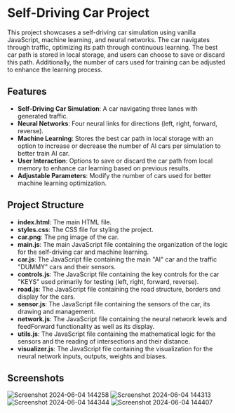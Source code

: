 # Self-Driving Car Project

This project showcases a self-driving car simulation using vanilla JavaScript, machine learning, and neural networks. The car navigates through traffic, optimizing its path through continuous learning. 
The best car path is stored in local storage, and users can choose to save or discard this path. Additionally, the number of cars used for training can be adjusted to enhance the learning process.

## Features

- **Self-Driving Car Simulation**: A car navigating three lanes with generated traffic.
- **Neural Networks**: Four neural links for directions (left, right, forward, reverse).
- **Machine Learning**: Stores the best car path in local storage with an option to increase or decrease the number of AI cars per simulation to better train AI car.
- **User Interaction**: Options to save or discard the car path from local memory to enhance car learning based on previous results.
- **Adjustable Parameters**: Modify the number of cars used for better machine learning optimization.

## Project Structure

- **index.html**: The main HTML file.
- **styles.css**: The CSS file for styling the project.
- **car.png**: The png image of the car.
- **main.js**: The main JavaScript file containing the organization of the logic for the self-driving car and machine learning.
- **car.js**: The JavaScript file containing the main "AI" car and the traffic "DUMMY" cars and their sensors.
- **controls.js**: The JavaScript file containing the key controls for the car "KEYS" used primarily for testing (left, right, forward, reverse).
- **road.js**: The JavaScript file containing the road structure, borders and display for the cars.
- **sensor.js**: The JavaScript file containing the sensors of the car, its drawing and management.
- **network.js**: The JavaScript file containing the neural network levels and feedForward functionality as well as its display.
- **utils.js**: The JavaScript file containing the mathematical logic for the sensors and the reading of intersections and their distance.
- **visualizer.js**: The JavaScript file containing the visualization for the neural network inputs, outputs, weights and biases.

## Screenshots

![Screenshot 2024-06-04 144258](https://github.com/arya-zarei/PersonalProjects/assets/132939550/6730bf84-23ea-403b-b53e-ef32e848ea2a)
![Screenshot 2024-06-04 144313](https://github.com/arya-zarei/PersonalProjects/assets/132939550/af309f16-47e3-4002-9c39-20e0264533d5)
![Screenshot 2024-06-04 144344](https://github.com/arya-zarei/PersonalProjects/assets/132939550/b6ec7fa6-65eb-48ef-8f3f-05af0737ce84)
![Screenshot 2024-06-04 144407](https://github.com/arya-zarei/PersonalProjects/assets/132939550/402a6e9d-948a-439d-bd49-0ed4ebe9ea56)
